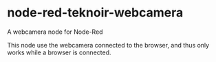 # node-red-teknoir-webcamera

A webcamera node for Node-Red

This node use the webcamera connected to the browser, and thus only works while a browser is connected.
